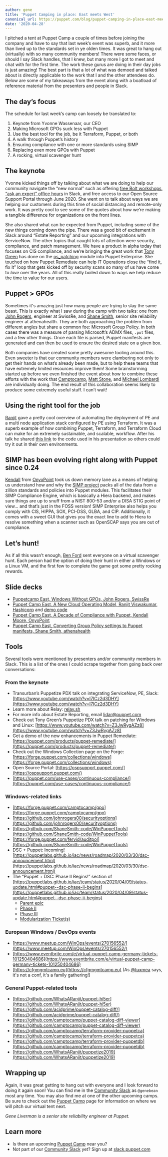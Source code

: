 ```yaml
---
author: gene
title: 'Puppet Camping in place: East meets West'
canonical_url: https://puppet.com/blog/puppet-camping-in-place-east-meets-west/
date: '2020-04-28'
---
```


I pitched a tent at Puppet Camp a couple of times before joining the company and have to say that last week’s event was superb, and it more than lived up to the standards set in ye olden times. It was great to hang out (virtually) with so many community members! There were some faces, or should I say Slack handles, that I knew, but many more I got to meet and chat with for the first time. The work these gurus are doing in their day jobs is just amazing! The best part is that a lot of what was demoed and talked about is directly applicable to the work that I and the other attendees do. Below are some of my takeaways from the event along with a boatload of reference material from the presenters and people in Slack.

## The day’s focus

The schedule for last week’s camp can loosely be translated to:

1. Keynote from Yvonne Wassenaar, our CEO
2. Making Microsoft GPOs suck less with Puppet
3. Use the best tool for the job, be it Terraform, Puppet, or both
4. A walk through Puppet’s history
5. Ensuring compliance with one or more standards using SIMP
6. Replacing even more GPOs with Puppet
7. A rocking, virtual scavenger hunt

## The keynote

Yvonne kicked things off by talking about what we are doing to help our community navigate the “new normal” such as offering [free Bolt workshops](https://puppet.com/events/), [“ask an expert” office hours](https://puppet.com/community/office-hours/) in Slack, and free access to our Open Source Support Portal through June 2020. She went on to talk about ways we are helping our customers during this time of social distancing and remote-only work. It was pretty cool to see some of the quotes about how we’re making a tangible difference for organizations on the front lines.

She also shared what can be expected from Puppet, including some of the new things coming down the pipe. There was a good bit of excitement in Slack around “Estate Reporting” and our upcoming integrations with ServiceNow. The other topics that caught lots of attention were security, compliance, and patch management. We have a product in alpha today that focuses on CIS compliance, and we’re bringing the great work that [Tony Green](https://www.linkedin.com/in/tgreen4) has done on the [os_patching](https://forge.puppet.com/albatrossflavour/os_patching) module into Puppet Enterprise. She touched on how Puppet Remediate can help IT Operations close the “find it, fix it” loop that gets kicked off by security scans so many of us have come to _love_ over the years. All of this really boiled down to ways we help reduce the time to value for our users.

## Puppet > GPOs

Sometimes it's amazing just how many people are trying to slay the same beast. This is exactly what I saw during the camp with two talks: one from [John Rogers](https://www.linkedin.com/in/totheo), engineer at SwissRe, and [Shane Smith](https://www.linkedin.com/in/shane-smith-2013379), senior site reliability engineer at athenahealth. They are both approaching the problem from different angles but share a common foe: Microsoft Group Policy. In both cases there was a measure of parsing Microsoft’s ADMX files, `.pot` files, and a few other things. Once each file is parsed, Puppet manifests are generated and can then be used to ensure the desired state on a given box.

Both companies have created some pretty awesome tooling around this. Even sweeter is that our community members were clambering not only to get their hands on what’s already been made, but to help these teams that have extremely limited resources improve them! Some brainstorming started up before we even finished the event about how to combine these efforts with the work that [Camptocamp](https://www.camptocamp.com), [Matt Stone](https://www.linkedin.com/in/matthewrstone), and [Michael Lombardi](https://www.linkedin.com/in/michaeltlombardi) are individually doing. The end result of this collaboration seems likely to produce some extremely useful stuff. I can’t wait!

## Using the right tool for the job

[Ranjit](https://www.linkedin.com/in/whatsaranjit) gave a pretty cool overview of automating the deployment of PE and a multi node application stack configured by PE using Terraform. It was a superb example of how combining Puppet, Terraform, and Terraform Cloud can make for an extremely sustainable, and scalable, workflow. After his talk he shared [this link](https://github.com/WhatsARanjit/puppetize2019) to the code used in his presentation so others could try it out in their own environments.

## SIMP has been evolving right along with Puppet since 0.24

[Kendall](https://www.linkedin.com/in/kendall-moore-40ba8713) from [OnyxPoint](https://www.onyxpoint.com) took us down memory lane as a means of helping us understand how and why the [SIMP project](https://www.simp-project.com) packs all of the data from a zillion standards and policies into Puppet modules. This facilitates their SIMP Compliance Engine, which is basically a Hiera backend, and makes sure things are up to snuff from a NIST 800-53 and/or a DISA STIG point of view… and that’s just in the FOSS version! SIMP Enterprise also helps you comply with CIS, HIPPA, SOX, PCI-DSS, GLBA, and CIP. Additionally, it comes with a sweet GUI that gives you the exact line to add to Hiera to resolve something when a scanner such as OpenSCAP says you are out of compliance.

## Let’s hunt!

As if all this wasn’t enough, [Ben Ford](https://www.linkedin.com/in/ben-ford-061b344) sent everyone on a virtual scavenger hunt. Each person had the option of doing their hunt in either a Windows or a Linux VM, and the first few to complete the game got some pretty rocking rewards.

## Slide decks

* [Puppetcamp East, Windows Without GPOs, John Rogers, SwissRe](https://www.slideshare.net/PuppetLabs/puppetcamp-east-windows-without-gpos-john-rogers-swissre)
* [Puppet Camp East, A New Cloud Operating Model, Ranjit Viswakumar, Hashicorp](https://www.slideshare.net/PuppetLabs/puppet-camp-east-a-new-cloud-operating-model-ranjit-viswakumar-hashicorp) and [demo code](https://github.com/WhatsARanjit/puppetize2019)
* [Puppet Camp East, A Decade of Compliance with Puppet, Kendall Moore, OnyxPoint](https://www.slideshare.net/PuppetLabs/2020-puppet-camp226128147kendall-232791485)
* [Puppet Camp East, Converting Group Policy settings to Puppet manifests, Shane Smith, athenahealth](https://www.slideshare.net/PuppetLabs/puppet-camp-east-converting-group-policy-settings-to-puppet-manifests-shane-smith-athenahealth)

## Tools

Several tools were mentioned by presenters and/or community members in Slack. This is a list of the ones I could scrape together from going back over conversations:

### From the keynote

* Transurban’s Puppetize PDX talk on integrating ServiceNow, PE, Slack: [https://www.youtube.com/watch?v=I7ICz2d3DHY](https://www.youtube.com/watch?v=I7ICz2d3DHY)
* Learn more about Relay: [relay.sh](https://relay.sh)
* For more info about Estate Reporting, email [lidar@puppet.com](mailto:lidar@puppet.com)
* Check out Tony Green’s Puppetize PDX talk on patching for Windows and Linux: [https://www.youtube.com/watch?v=Z3JwRygAZz8](https://www.youtube.com/watch?v=Z3JwRygAZz8)
* Get a demo of the new enhancements in Puppet Remediate: [https://puppet.com/products/puppet-remediate/](https://puppet.com/products/puppet-remediate/)
* Check out the Windows Collection page on the Forge: [https://forge.puppet.com/collections/windows](https://forge.puppet.com/collections/windows)
* Open Source Portal: [https://ospsupport.puppet.com/](https://ospsupport.puppet.com/)
* [https://puppet.com/use-cases/continuous-compliance/](https://puppet.com/use-cases/continuous-compliance/)

### Windows-related links

* [https://forge.puppet.com/camptocamp/gpo](https://forge.puppet.com/camptocamp/gpo)
* [https://github.com/johnrogers00/securityoptions](https://github.com/johnrogers00/securityoptions)
* [https://github.com/ShaneSmith-code/WinPuppetTools](https://github.com/ShaneSmith-code/WinPuppetTools)
* [https://forge.puppet.com/fervid/auditpol](https://github.com/ShaneSmith-code/WinPuppetTools)
* DSC + Puppet: Incoming! [https://puppetlabs.github.io/iac/news/roadmap/2020/03/30/dsc-announcement.html](https://puppetlabs.github.io/iac/news/roadmap/2020/03/30/dsc-announcement.html) 
* The “Puppet + DSC: Phase II Begins!” section of [https://puppetlabs.github.io/iac/team/status/2020/04/09/status-update.html#puppet--dsc-phase-ii-begins](https://puppetlabs.github.io/iac/team/status/2020/04/09/status-update.html#puppet--dsc-phase-ii-begins)
  * [Parent epic](https://tickets.puppetlabs.com/browse/IAC-41)
  * [Phase II](https://tickets.puppetlabs.com/browse/IAC-685)
  * [Phase III](https://tickets.puppetlabs.com/browse/IAC-683)
  * [Modularization Ticket(s)](https://tickets.puppetlabs.com/browse/IAC-650)

### European Windows / DevOps events

* [https://www.meetup.com/WinOps/events/270156552/](https://www.meetup.com/WinOps/events/270156552/)
* [https://www.eventbrite.com/e/virtual-puppet-camp-germany-tickets-101250404686](https://www.eventbrite.com/e/virtual-puppet-camp-germany-tickets-101250404686)
* [https://cfgmgmtcamp.eu](https://cfgmgmtcamp.eu) (As [@tuxmea](https://twitter.com/tuxmea) says, it's not a conf, it's a family gathering!)

### General Puppet-related tools

* [https://github.com/WhatsARanjit/puppet-hi5er](https://github.com/WhatsARanjit/puppet-hi5er)
* [https://github.com/acidprime/puppet-catalog-diff/](https://github.com/acidprime/puppet-catalog-diff/)
* [https://github.com/camptocamp/puppet-catalog-diff-viewer](https://github.com/camptocamp/puppet-catalog-diff-viewer)
* [https://github.com/camptocamp/terraform-provider-puppetca](https://github.com/camptocamp/terraform-provider-puppetca)
* [https://github.com/camptocamp/terraform-provider-puppetdb](https://github.com/camptocamp/terraform-provider-puppetdb)
* [https://github.com/WhatsARanjit/puppetize2019](https://github.com/WhatsARanjit/puppetize2019)

## Wrapping up

Again, it was great getting to hang out with everyone and I look forward to doing it again soon! You can find me in the [Community Slack](https://puppetcommunity.slack.com) as `@genebean` most any time. You may also find me at one of the other upcoming camps. Be sure to check out the [Puppet Camp](https://puppet.com/events/puppet-camps/) page for information on where we will pitch our virtual tent next.

_Gene Liverman is a senior site reliability engineer at Puppet._

## Learn more

* Is there an upcoming [Puppet Camp](https://puppet.com/events/puppet-camps/) near you?
* Not part of our [Community Slack](https://puppetcommunity.slack.com) yet? Sign up at [slack.puppet.com](https://slack.puppet.com)
